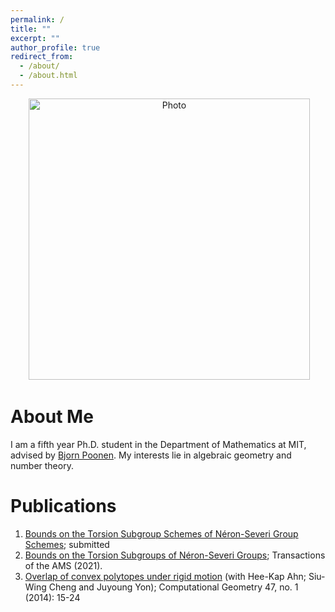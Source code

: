```yaml
---
permalink: /
title: ""
excerpt: ""
author_profile: true
redirect_from: 
  - /about/
  - /about.html
---
```


<p align="center">
  <img src="https://kweon7182.github.io/images/Pic_03.jpg?raw=true" alt="Photo" style="width: 450px;"/> 
</p>

# About Me
I am a fifth year Ph.D. student in the Department of Mathematics at MIT, advised by [Bjorn Poonen](http://www-math.mit.edu/~poonen/). My interests lie in algebraic geometry and number theory.

# Publications
1. [Bounds on the Torsion Subgroup Schemes of Néron-Severi Group Schemes](https://arxiv.org/abs/2008.01908); submitted
1. [Bounds on the Torsion Subgroups of Néron-Severi Groups](https://arxiv.org/abs/1902.02753); Transactions of the AMS (2021).
1. [Overlap of convex polytopes under rigid motion](https://www.sciencedirect.com/science/article/pii/S0925772113000941) (with Hee-Kap Ahn; Siu-Wing Cheng and Juyoung Yon); Computational Geometry 47, no. 1 (2014): 15-24
